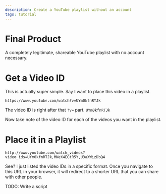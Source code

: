 ```yaml
---
description: Create a YouTube playlist without an account
tags: tutorial
---
```

# Final Product
A completely legitimate, shareable YouTube playlist with no account necessary.

# Get a Video ID
This is actually super simple. Say I want to place this video in a playlist.
```
https://www.youtube.com/watch?v=UYm0kfnRTJk
```

The video ID is right after that `?v=` part. `UYm0kfnRTJk`

Now take note of the video ID for each of the videos you want in the playlist.

# Place it in a Playlist
```
http://www.youtube.com/watch_videos?video_ids=UYm0kfnRTJk,MNeX4EGtR5Y,U3aXWizDbQ4
```
See? I just listed the video IDs in a specific format.
Once you navigate to this URL in your browser, it will redirect to a shorter URL that you can share with other people.

TODO: Write a script